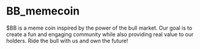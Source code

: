 # BB_memecoin
$BB is a meme coin inspired by the power of the bull market. Our goal is to create a fun and engaging community while also providing real value to our holders. Ride the bull with us and own the future!
